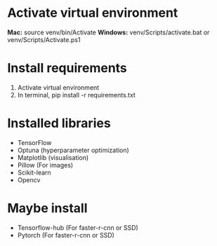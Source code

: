# Activate virtual environment

**Mac:** source venv/bin/Activate
**Windows:** venv/Scripts/activate.bat or venv/Scripts/Activate.ps1

# Install requirements

1. Activate virtual environment
2. In terminal, pip install -r requirements.txt

# Installed libraries

- TensorFlow
- Optuna (hyperparameter optimization)
- Matplotlib (visualisation)
- Pillow (For images)
- Scikit-learn
- Opencv

# Maybe install

- Tensorflow-hub (For faster-r-cnn or SSD)
- Pytorch (For faster-r-cnn or SSD)
